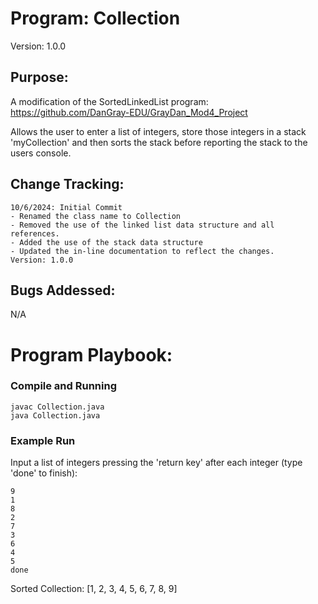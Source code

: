 # Program: Collection
Version: 1.0.0
## Purpose: 
A modification of the SortedLinkedList program: https://github.com/DanGray-EDU/GrayDan_Mod4_Project

Allows the user to enter a list of integers, store those integers in a stack 'myCollection' and then sorts the stack before reporting the stack to the users console.
## Change Tracking:
    10/6/2024: Initial Commit 
    - Renamed the class name to Collection
    - Removed the use of the linked list data structure and all references.
    - Added the use of the stack data structure
    - Updated the in-line documentation to reflect the changes.
    Version: 1.0.0

## Bugs Addessed:
N/A

# Program Playbook:
### Compile and Running
    javac Collection.java
    java Collection.java

### Example Run
Input a list of integers pressing the 'return key' after each integer (type 'done' to finish):

    9
    1
    8
    2
    7
    3
    6
    4
    5
    done

Sorted Collection: [1, 2, 3, 4, 5, 6, 7, 8, 9]